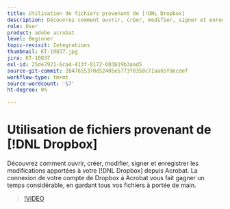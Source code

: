 ```yaml
---
title: Utilisation de fichiers provenant de [!DNL Dropbox]
description: Découvrez comment ouvrir, créer, modifier, signer et enregistrer les modifications apportées à votre [!DNL Dropbox] fichiers depuis Acrobat
role: User
product: adobe acrobat
level: Beginner
topic-revisit: Integrations
thumbnail: KT-10837.jpg
jira: KT-10837
exl-id: 25de7921-6ca4-413f-8172-083619b3aad5
source-git-commit: 2b47655370d52405e5773f0358c71aa65fdecdef
workflow-type: tm+mt
source-wordcount: '57'
ht-degree: 0%

---
```


# Utilisation de fichiers provenant de [!DNL Dropbox]

Découvrez comment ouvrir, créer, modifier, signer et enregistrer les modifications apportées à votre [!DNL Dropbox] depuis Acrobat. La connexion de votre compte de Dropbox à Acrobat vous fait gagner un temps considérable, en gardant tous vos fichiers à portée de main.

>[!VIDEO](https://video.tv.adobe.com/v/3409411?quality=12&learn=on&hidetitle=true)
